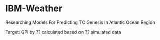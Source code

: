 # IBM-Weather

Researching Models For Predicting TC Genesis In Atlantic Ocean Region

Target: GPI by ?? calculated based on ?? simulated data
